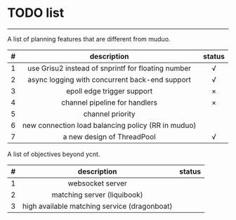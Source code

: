# TODO list

---------------------------------

A list of planning features that are different from muduo.

|#|description|status|
|:---:|:---:|:---:|
|1|use Grisu2 instead of snprintf for floating number|&radic;|
|2|async logging with concurrent back-end support|&radic;|
|3|epoll edge trigger support|&times;|
|4|channel pipeline for handlers|&times;|
|5|channel priority||
|6|new connection load balancing policy (RR in muduo) ||
|7|a new design of ThreadPool|&radic;|

A list of objectives beyond ycnt.

|#|description|status|
|:---:|:---:|:---:|
|1|websocket server||
|2|matching server (liquibook)||
|3|high available matching service (dragonboat)||